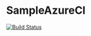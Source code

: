 # SampleAzureCI
[![Build Status](https://dev.azure.com/easwarismyname/sampleAzureCI/_apis/build/status/EaswarAiyer.SampleAzureCI?branchName=master)](https://dev.azure.com/easwarismyname/sampleAzureCI/_build/latest?definitionId=1&branchName=master)
